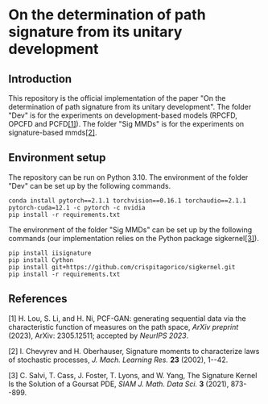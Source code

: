 # On the determination of path signature from its unitary development

## Introduction

This repository is the official implementation of the paper "On the determination of path signature from its unitary development". The folder "Dev" is for the experiments on development-based models (RPCFD, OPCFD and PCFD[[1]](#1)). The folder "Sig MMDs" is for the experiments on signature-based mmds[[2]](#2).


## Environment setup

The repository can be run on Python 3.10. The environment of the folder "Dev" can be set up by the following commands.

```console
conda install pytorch==2.1.1 torchvision==0.16.1 torchaudio==2.1.1 pytorch-cuda=12.1 -c pytorch -c nvidia
pip install -r requirements.txt
```

The environment of the folder "Sig MMDs" can be set up by the following commands (our implementation relies on the Python package sigkernel[[3]](#3)).

```console
pip install iisignature
pip install Cython
pip install git+https://github.com/crispitagorico/sigkernel.git
pip install -r requirements.txt
```

## References
<a id="1">[1]</a> 
H. Lou, S. Li, and H. Ni, PCF-GAN: generating sequential data via the characteristic function of measures on the path space, *ArXiv preprint* (2023), ArXiv: 2305.12511; accepted by *NeurIPS 2023*.

<a id="2">[2]</a> 
I. Chevyrev and H. Oberhauser, Signature moments to characterize laws of stochastic processes, *J. Mach. Learning Res.* **23** (2002), 1--42.

<a id="3">[3]</a> 
C. Salvi, T. Cass, J. Foster, T. Lyons, and W. Yang, The Signature Kernel Is the Solution of a Goursat PDE, *SIAM J. Math. Data Sci.* **3** (2021), 873--899.
